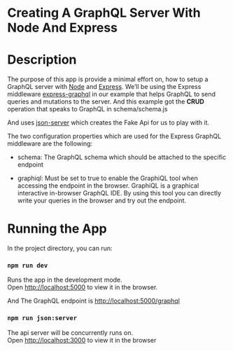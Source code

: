 # Creating A GraphQL Server With Node And Express

# Description

The purpose of this app is provide a minimal effort on, how to setup a GraphQL server with [Node](https://nodejs.org/en/) and [Express](https://expressjs.com/en). We’ll be using the Express middleware [express-graphql](https://github.com/graphql/express-graphql) in our example that helps GraphQL to send queries and mutations to the server. And this example got the **CRUD** operation that speaks to GraphQL in schema/schema.js

And uses [json-server](https://github.com/typicode/json-server) which creates the Fake Api for us to play with it.

The two configuration properties which are used for the Express GraphQL middleware are the following:

- schema: The GraphQL schema which should be attached to the specific endpoint

- graphiql: Must be set to true to enable the GraphiQL tool when accessing the endpoint in the browser. GraphiQL is a graphical interactive in-browser GraphQL IDE. By using this tool you can directly write your queries in the browser and try out the endpoint.


# Running the App

In the project directory, you can run:

### `npm run dev`

Runs the app in the development mode.<br>
Open [http://localhost:5000](http://localhost:5000) to view it in the browser.

And The GraphQL endpoint is [http://localhost:5000/graphql](http://localhost:5000/graphql)

### `npm run json:server`

The api server will be concurrently runs on.<br>
Open [http://localhost:3000](http://localhost:3000) to view it in the browser
